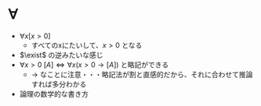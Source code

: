 # $\forall$

- $\forall x[x>0]$
  - すべてのxにたいして、$x>0$ となる
- $\exist$ の逆みたいな感じ
- $\forall x>0\ [A] \iff \forall x (x > 0 \to [A])$ と略記ができる
  - $\to$ なことに注意・・・略記法が割と直感的だから、それに合わせて推論すれば多分わかる
- 論理の数学的な書き方
